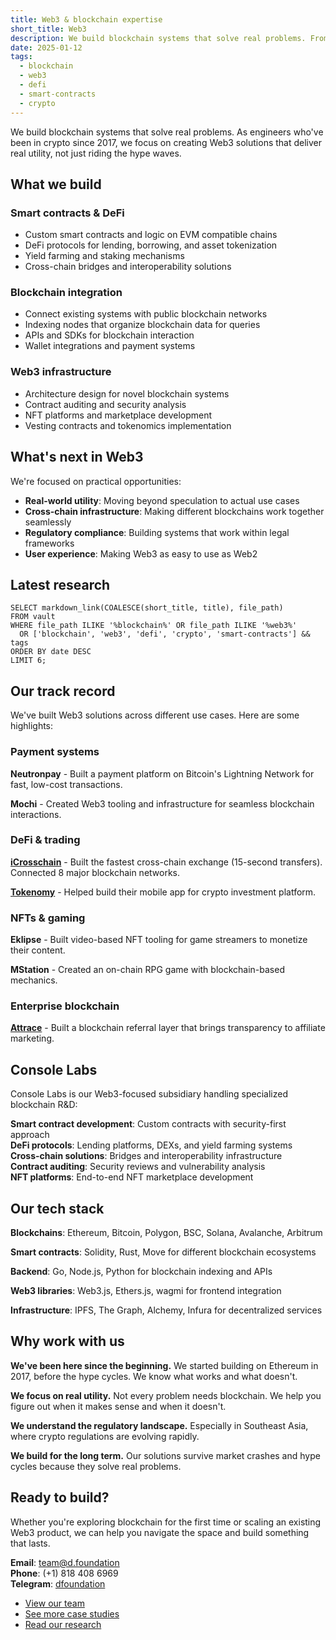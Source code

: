 ```yaml
---
title: Web3 & blockchain expertise
short_title: Web3
description: We build blockchain systems that solve real problems. From DeFi protocols to cross-chain bridges, we help companies navigate the Web3 space and create solutions that actually work.
date: 2025-01-12
tags:
  - blockchain
  - web3
  - defi
  - smart-contracts
  - crypto
---
```


We build blockchain systems that solve real problems. As engineers who've been in crypto since 2017, we focus on creating Web3 solutions that deliver real utility, not just riding the hype waves.

## What we build

### Smart contracts & DeFi

- Custom smart contracts and logic on EVM compatible chains
- DeFi protocols for lending, borrowing, and asset tokenization
- Yield farming and staking mechanisms
- Cross-chain bridges and interoperability solutions

### Blockchain integration

- Connect existing systems with public blockchain networks
- Indexing nodes that organize blockchain data for queries
- APIs and SDKs for blockchain interaction
- Wallet integrations and payment systems

### Web3 infrastructure

- Architecture design for novel blockchain systems
- Contract auditing and security analysis
- NFT platforms and marketplace development
- Vesting contracts and tokenomics implementation

## What's next in Web3

We're focused on practical opportunities:

- **Real-world utility**: Moving beyond speculation to actual use cases
- **Cross-chain infrastructure**: Making different blockchains work together seamlessly
- **Regulatory compliance**: Building systems that work within legal frameworks
- **User experience**: Making Web3 as easy to use as Web2

## Latest research

```dsql-list
SELECT markdown_link(COALESCE(short_title, title), file_path)
FROM vault
WHERE file_path ILIKE '%blockchain%' OR file_path ILIKE '%web3%'
  OR ['blockchain', 'web3', 'defi', 'crypto', 'smart-contracts'] && tags
ORDER BY date DESC
LIMIT 6;
```

## Our track record

We've built Web3 solutions across different use cases. Here are some highlights:

### Payment systems

**Neutronpay** - Built a payment platform on Bitcoin's Lightning Network for fast, low-cost transactions.

**Mochi** - Created Web3 tooling and infrastructure for seamless blockchain interactions.

### DeFi & trading

**[iCrosschain](https://memo.d.foundation/consulting/case-study/icrosschain)** - Built the fastest cross-chain exchange (15-second transfers). Connected 8 major blockchain networks.

**[Tokenomy](https://memo.d.foundation/consulting/case-study/tokenomy)** - Helped build their mobile app for crypto investment platform.

### NFTs & gaming

**Eklipse** - Built video-based NFT tooling for game streamers to monetize their content.

**MStation** - Created an on-chain RPG game with blockchain-based mechanics.

### Enterprise blockchain

**[Attrace](https://memo.d.foundation/consulting/case-study/attrace)** - Built a blockchain referral layer that brings transparency to affiliate marketing.

## Console Labs

Console Labs is our Web3-focused subsidiary handling specialized blockchain R&D:

**Smart contract development**: Custom contracts with security-first approach  
**DeFi protocols**: Lending platforms, DEXs, and yield farming systems  
**Cross-chain solutions**: Bridges and interoperability infrastructure  
**Contract auditing**: Security reviews and vulnerability analysis  
**NFT platforms**: End-to-end NFT marketplace development

## Our tech stack

**Blockchains**: Ethereum, Bitcoin, Polygon, BSC, Solana, Avalanche, Arbitrum

**Smart contracts**: Solidity, Rust, Move for different blockchain ecosystems

**Backend**: Go, Node.js, Python for blockchain indexing and APIs

**Web3 libraries**: Web3.js, Ethers.js, wagmi for frontend integration

**Infrastructure**: IPFS, The Graph, Alchemy, Infura for decentralized services

## Why work with us

**We've been here since the beginning.** We started building on Ethereum in 2017, before the hype cycles. We know what works and what doesn't.

**We focus on real utility.** Not every problem needs blockchain. We help you figure out when it makes sense and when it doesn't.

**We understand the regulatory landscape.** Especially in Southeast Asia, where crypto regulations are evolving rapidly.

**We build for the long term.** Our solutions survive market crashes and hype cycles because they solve real problems.

## Ready to build?

Whether you're exploring blockchain for the first time or scaling an existing Web3 product, we can help you navigate the space and build something that lasts.

**Email**: <team@d.foundation>  
**Phone**: (+1) 818 408 6969  
**Telegram**: [dfoundation](t.me/dfoundation)  

- [View our team](https://memo.d.foundation/profile)
- [See more case studies](https://memo.d.foundation/consulting)
- [Read our research](https://memo.d.foundation/research)
